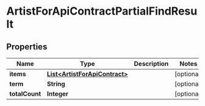 

# ArtistForApiContractPartialFindResult

## Properties

Name | Type | Description | Notes
------------ | ------------- | ------------- | -------------
**items** | [**List&lt;ArtistForApiContract&gt;**](ArtistForApiContract.md) |  |  [optional]
**term** | **String** |  |  [optional]
**totalCount** | **Integer** |  |  [optional]



